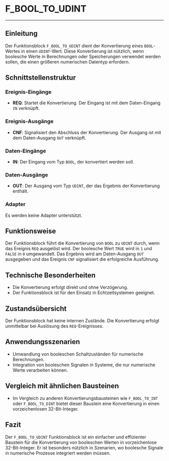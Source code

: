 # F_BOOL_TO_UDINT

* * * * * * * * * *
## Einleitung
Der Funktionsblock `F_BOOL_TO_UDINT` dient der Konvertierung eines `BOOL`-Wertes in einen `UDINT`-Wert. Diese Konvertierung ist nützlich, wenn boolesche Werte in Berechnungen oder Speicherungen verwendet werden sollen, die einen größeren numerischen Datentyp erfordern.

## Schnittstellenstruktur
### **Ereignis-Eingänge**
- **REQ**: Startet die Konvertierung. Der Eingang ist mit dem Daten-Eingang `IN` verknüpft.

### **Ereignis-Ausgänge**
- **CNF**: Signalisiert den Abschluss der Konvertierung. Der Ausgang ist mit dem Daten-Ausgang `OUT` verknüpft.

### **Daten-Eingänge**
- **IN**: Der Eingang vom Typ `BOOL`, der konvertiert werden soll.

### **Daten-Ausgänge**
- **OUT**: Der Ausgang vom Typ `UDINT`, der das Ergebnis der Konvertierung enthält.

### **Adapter**
Es werden keine Adapter unterstützt.

## Funktionsweise
Der Funktionsblock führt die Konvertierung von `BOOL` zu `UDINT` durch, wenn das Ereignis `REQ` ausgelöst wird. Der boolesche Wert `TRUE` wird in `1` und `FALSE` in `0` umgewandelt. Das Ergebnis wird am Daten-Ausgang `OUT` ausgegeben und das Ereignis `CNF` signalisiert die erfolgreiche Ausführung.

## Technische Besonderheiten
- Die Konvertierung erfolgt direkt und ohne Verzögerung.
- Der Funktionsblock ist für den Einsatz in Echtzeitsystemen geeignet.

## Zustandsübersicht
Der Funktionsblock hat keine internen Zustände. Die Konvertierung erfolgt unmittelbar bei Auslösung des `REQ`-Ereignisses.

## Anwendungsszenarien
- Umwandlung von booleschen Schaltzuständen für numerische Berechnungen.
- Integration von booleschen Signalen in Systeme, die nur numerische Werte verarbeiten können.

## Vergleich mit ähnlichen Bausteinen
- Im Vergleich zu anderen Konvertierungsbausteinen wie `F_BOOL_TO_INT` oder `F_BOOL_TO_DINT` bietet dieser Baustein eine Konvertierung in einen vorzeichenlosen 32-Bit-Integer.

## Fazit
Der `F_BOOL_TO_UDINT` Funktionsblock ist ein einfacher und effizienter Baustein für die Konvertierung von booleschen Werten in vorzeichenlose 32-Bit-Integer. Er ist besonders nützlich in Szenarien, wo boolesche Signale in numerische Prozesse integriert werden müssen.